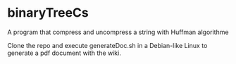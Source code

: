 # binaryTreeCs
A program that compress and uncompress a string with Huffman algorithme

Clone the repo and execute generateDoc.sh in a Debian-like Linux to generate a pdf document with the wiki.
